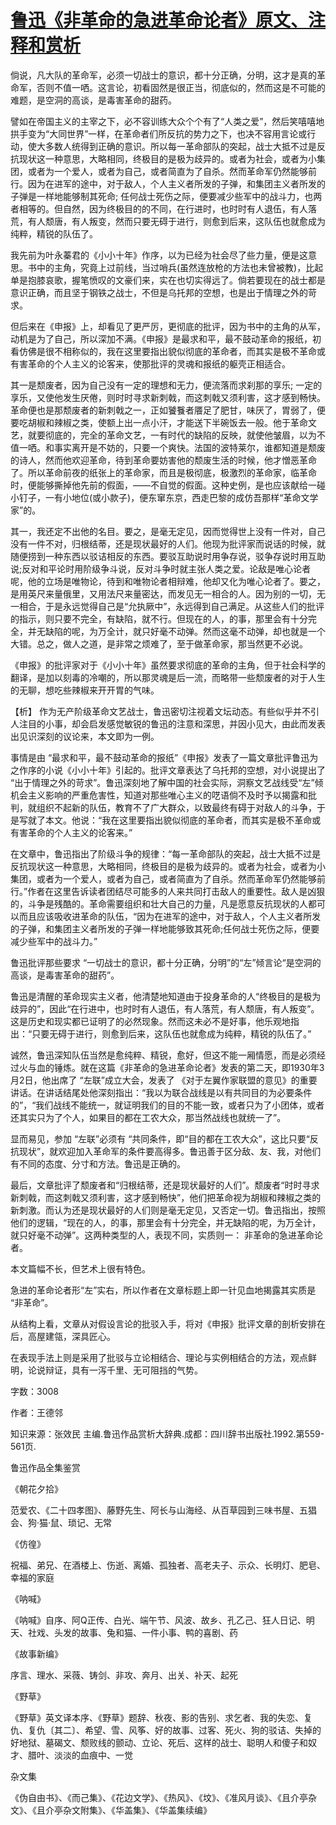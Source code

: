 # [鲁迅《非革命的急进革命论者》原文、注释和赏析](https://www.vrrw.net/wx/9625.html)

倘说，凡大队的革命军，必须一切战士的意识，都十分正确，分明，这才是真的革命军，否则不值一哂。这言论，初看固然是很正当，彻底似的，然而这是不可能的难题，是空洞的高谈，是毒害革命的甜药。

譬如在帝国主义的主宰之下，必不容训练大众个个有了“人类之爱”，然后笑嘻嘻地拱手变为“大同世界”一样，在革命者们所反抗的势力之下，也决不容用言论或行动，使大多数人统得到正确的意识。所以每一革命部队的突起，战士大抵不过是反抗现状这一种意思，大略相同，终极目的是极为歧异的。或者为社会，或者为小集团，或者为一个爱人，或者为自己，或者简直为了自杀。然而革命军仍然能够前行。因为在进军的途中，对于敌人，个人主义者所发的子弹，和集团主义者所发的子弹是一样地能够制其死命; 任何战士死伤之际，便要减少些军中的战斗力，也两者相等的。但自然，因为终极目的的不同，在行进时，也时时有人退伍，有人落荒，有人颓唐，有人叛变，然而只要无碍于进行，则愈到后来，这队伍也就愈成为纯粹，精锐的队伍了。

我先前为叶永蓁君的《小小十年》作序，以为已经为社会尽了些力量，便是这意思。书中的主角，究竟上过前线，当过哨兵(虽然连放枪的方法也未曾被教)，比起单是抱膝哀歌，握笔愤叹的文豪们来，实在也切实得远了。倘若要现在的战士都是意识正确，而且坚于钢铁之战士，不但是乌托邦的空想，也是出于情理之外的苛求。

但后来在《申报》上，却看见了更严厉，更彻底的批评，因为书中的主角的从军，动机是为了自己，所以深加不满。《申报》是最求和平，最不鼓动革命的报纸，初看仿佛是很不相称似的，我在这里要指出貌似彻底的革命者，而其实是极不革命或有害革命的个人主义的论客来，使那批评的灵魂和报纸的躯壳正相适合。

其一是颓废者，因为自己没有一定的理想和无力，便流落而求刹那的享乐; 一定的享乐，又使他发生厌倦，则时时寻求新刺戟，而这刺戟又须利害，这才感到畅快。革命便也是那颓废者的新刺戟之一，正如饕餮者餍足了肥甘，味厌了，胃弱了，便要吃胡椒和辣椒之类，使额上出一点小汗，才能送下半碗饭去一般。他于革命文艺，就要彻底的，完全的革命文艺，一有时代的缺陷的反映，就使他皱眉，以为不值一哂。和事实离开是不妨的，只要一个爽快。法国的波特莱尔，谁都知道是颓废的诗人，然而他欢迎革命，待到革命要妨害他的颓废生活的时候，他才憎恶革命了。所以革命前夜的纸张上的革命家，而且是极彻底，极激烈的革命家，临革命时，便能够撕掉他先前的假面，——不自觉的假面。这种史例，是也应该献给一碰小钉子，一有小地位(或小款子)，便东窜东京，西走巴黎的成仿吾那样“革命文学家”的。

其一，我还定不出他的名目。要之，是毫无定见，因而觉得世上没有一件对，自己没有一件不对，归根结蒂，还是现状最好的人们。他现为批评家而说话的时候，就随便捞到一种东西以驳诘相反的东西。要驳互助说时用争存说，驳争存说时用互助说;反对和平论时用阶级争斗说，反对斗争时就主张人类之爱。论敌是唯心论者呢，他的立场是唯物论，待到和唯物论者相辩难，他却又化为唯心论者了。要之，是用英尺来量俄里，又用法尺来量密达，而发见无一相合的人。因为别的一切，无一相合，于是永远觉得自己是“允执厥中”，永远得到自己满足。从这些人们的批评的指示，则只要不完全，有缺陷，就不行。但现在的人，的事，那里会有十分完全，并无缺陷的呢，为万全计，就只好毫不动弹。然而这毫不动弹，却也就是一个大错。总之，做人之道，是非常之烦难了，至于做革命家，那当然更不必说。

《申报》的批评家对于《小小十年》虽然要求彻底的革命的主角，但于社会科学的翻译，是加以刻毒的冷嘲的，所以那灵魂是后一流，而略带一些颓废者的对于人生的无聊，想吃些辣椒来开开胃的气味。



【析】 作为无产阶级革命文艺战士，鲁迅密切注视着文坛动态。有些似乎并不引人注目的小事，却会启发感觉敏锐的鲁迅的注意和深思，并因小见大，由此而发表出见识深刻的议论来，本文即为一例。

事情是由 “最求和平，最不鼓动革命的报纸”《申报》发表了一篇文章批评鲁迅为之作序的小说《小小十年》引起的。批评文章表达了乌托邦的空想，对小说提出了 “出于情理之外的苛求”。鲁迅深刻地了解中国的社会实际，洞察文艺战线受“左”倾机会主义影响的严重危害性，知道对那些唯心主义的呓语倘不及时予以揭露和批判，就组织不起新的队伍，教育不了广大群众，以致最终有碍于对敌人的斗争，于是写就了本文。他说：“我在这里要指出貌似彻底的革命者，而其实是极不革命或有害革命的个人主义的论客来。”

在文章中，鲁迅指出了阶级斗争的规律：“每一革命部队的突起，战士大抵不过是反抗现状这一种意思，大略相同，终极目的是极为歧异的。或者为社会，或者为小集团，或者为一个爱人，或者为自己，或者简直为了自杀。然而革命军仍然能够前行。”作者在这里告诉读者团结尽可能多的人来共同打击敌人的重要性。敌人是凶狠的，斗争是残酷的。革命需要组织和壮大自己的力量，凡是愿意反抗现状的人都可以而且应该吸收进革命的队伍，“因为在进军的途中，对于敌人，个人主义者所发的子弹，和集团主义者所发的子弹一样地能够致其死命;任何战士死伤之际，便要减少些军中的战斗力。”

鲁迅批评那些要求 “一切战士的意识，都十分正确，分明”的“左”倾言论“是空洞的高谈，是毒害革命的甜药”。

鲁迅是清醒的革命现实主义者，他清楚地知道由于投身革命的人“终极目的是极为歧异的”，因此“在行进中，也时时有人退伍，有人落荒，有人颓唐，有人叛变”。这是历史和现实都已证明了的必然现象。然而这未必不是好事，他乐观地指出：“只要无碍于进行，则愈到后来，这队伍也就愈成为纯粹，精锐的队伍了。”

诚然，鲁迅深知队伍当然是愈纯粹、精锐，愈好，但这不能一厢情愿，而是必须经过火与血的锤炼。就在这篇《非革命的急进革命论者》发表的第二天，即1930年3月2日，他出席了 “左联”成立大会，发表了 《对于左翼作家联盟的意见》的重要讲话。在讲话结尾处他深刻指出：“我以为联合战线是以有共同目的为必要条件的”，“我们战线不能统一，就证明我们的目的不能一致，或者只为了小团体，或者还其实只为了个人，如果目的都在工农大众，那当然战线也就统一了”。

显而易见，参加 “左联”必须有 “共同条件，即“目的都在工农大众”，这比只要“反抗现状”，就欢迎加入革命军的条件要高得多。鲁迅善于区分敌、友、我，对他们有不同的态度、分寸和方法。鲁迅是正确的。

最后，文章批评了颓废者和“归根结蒂，还是现状最好的人们”。颓废者“时时寻求新刺戟，而这刺戟又须利害，这才感到畅快”，他们把革命视为胡椒和辣椒之类的新刺激。而认为还是现状最好的人们则是毫无定见，又否定一切。鲁迅指出，按照他们的逻辑，“现在的人，的事，那里会有十分完全，并无缺陷的呢，为万全计，就只好毫不动弹”。这两种类型的人，表现不同，实质则一： 非革命的急进革命论者。

本文篇幅不长，但艺术上很有特色。

急进的革命论者形“左”实右，所以作者在文章标题上即一针见血地揭露其实质是 “非革命”。

从结构上看，文章从对假设言论的批驳入手，将对《申报》批评文章的剖析安排在后，高屋建瓴，深具匠心。

在表现手法上则是采用了批驳与立论相结合、理论与实例相结合的方法，观点鲜明，论说辩证，具有一泻千里、无可阻挡的气势。

字数：3008

作者：王德邻

知识来源：张效民 主编.鲁迅作品赏析大辞典.成都：四川辞书出版社.1992.第559-561页.

鲁迅作品全集鉴赏

《朝花夕拾》

范爱农、《二十四孝图》、藤野先生、阿长与山海经、从百草园到三味书屋、五猖会、狗·猫·鼠、琐记、无常

《仿徨》

祝福、弟兄、在酒楼上、伤逝、离婚、孤独者、高老夫子、示众、长明灯、肥皂、幸福的家庭

《呐喊》

《呐喊》自序、阿Q正传、白光、端午节、风波、故乡、孔乙己、狂人日记、明天、社戏、头发的故事、兔和猫、一件小事、鸭的喜剧、药

《故事新编》

序言、理水、采薇、铸剑、非攻、奔月、出关、补天、起死

《野草》

《野草》英文译本序、《野草》题辞、秋夜、影的告别、求乞者、我的失恋、复仇、复仇〔其二〕、希望、雪、风筝、好的故事、过客、死火、狗的驳诘、失掉的好地狱、墓碣文、颓败线的颤动、立论、死后、这样的战士、聪明人和傻子和奴才、腊叶、淡淡的血痕中、一觉

杂文集

《伪自由书》、《而己集》、《花边文学》、《热风》、《坟》、《准风月谈》、《且介亭杂文》、《且介亭杂文附集》、《华盖集》、《华盖集续编》

